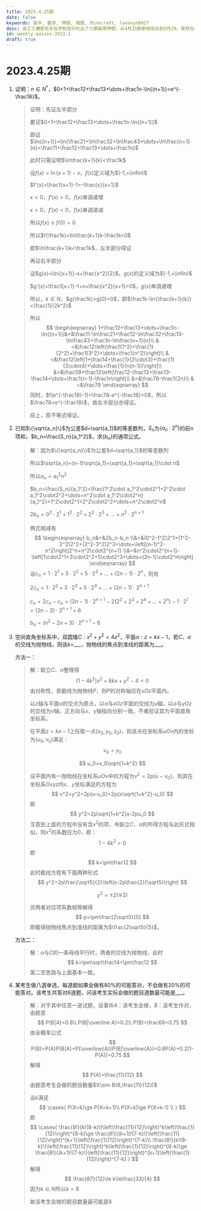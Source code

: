 ```yaml
---
title: 2023.4.25期
date: false
keywords: 高中, 数学, 押题, 难题, Minecraft, lovexyn0827
desc: 高三三模那些天在学校告示栏出了六期每周押题，从4月25断断续续出到5月29。虽然在高考中只押中了一道题的题型，但出题的过程，一来是莫名其妙地过瘾，二来也从试着从命题人的角度了解了一下考试。
id: weekly-quizes-2023:1
draft: true
---
```


# 2023.4.25期

1. 证明：$n\in N^*$，$0<1+\frac12+\frac13+\dots+\frac1n-\ln{(n+1)}<e^{-\frac18}$。

   > 证明：先证左半部分
   >
   > 要证$0<1+\frac12+\frac13+\dots+\frac1n-\ln{(n+1)}$
   >
   > 即证$\ln{(n+1)}=\ln{\frac21+\ln\frac32+\ln\frac43+\dots+\ln\frac{n+1}{n}<\frac11+\frac12+\frac13+\dots+\frac1n}$
   >
   > 此时只需证明$\ln\frac{k+1}{k}<\frac1k$
   >
   > 设$f(x)=\ln(x+1)-x$，$f(x)$定义域为$(-1,+\infin)$
   >
   > $f'(x)=\frac1{x+1}-1=-\frac{x}{x+1}$
   >
   > $x<0$，$f'(x)>0$，$f(x)$单调递增
   >
   > $x>0$，$f'(x)<0$，$f(x)$单调递减
   >
   > 所以$f(x)\le f(0)=0$
   >
   > 所以$f(\frac1k)=\ln\frac{k+1}k-\frac1k<0$
   >
   > 即$\ln\frac{k+1}k<\frac1k$，左半部分得证
   >
   > 再证右半部分
   >
   > 设$g(x)=\ln{(x+1)}-x+\frac{x^2}{2}$，$g(x)$的定义域为$(-1,+\infin)$
   >
   > $g'(x)=\frac1{x+1}-1+x=\frac{x^2}{x+1}>0$，$g(x)$单调递增
   >
   > 所以，$k\in N$，$g(\frac1k)>g(0)=0$，即$\frac1k-\ln{\frac{k+1}{k}}<\frac{1}{2k^2}$
   >
   > 所以
   > $$
   > \begin{eqnarray}
   > 1+\frac12+\frac13+\dots+\frac1n-\ln{(n+1)}&=&\frac11-\ln\frac21+\frac12-\ln\frac32+\frac13-\ln\frac43+\frac1n-\ln\frac{n+1}{n}\\
   > &<&\frac12\left(\frac1{1^2}+\frac{1}{2^2}+\frac1{3^2}+\dots+\frac1{n^2}\right)\\
   > &<&\frac12\left[1+\frac14+\frac{1}{2\cdot3}+\frac{1}{3\cdot4}+\dots+\frac{1}{n(n-1)}\right]\\
   > &=&\frac58+\frac12\left(\frac12-\frac13+\frac13-\frac14+\dots+\frac1{n-1}-\frac1n\right)\\
   > &=&\frac78-\frac1{2n}\\
   > &<&\frac78
   > \end{eqnarray}
   > $$
   > 同时，$f(e^{-\frac18}-1)=\frac78-e^{-\frac18}<0$，所以$\frac78<e^{-\frac18}$，故右半部分亦得证。
   >
   > 综上，原不等式得证。

2. 已知$\{\sqrt{a_n}\}$为公差$d=\sqrt{a_1}$的等差数列，$S_n$为$\{a_n\cdot2^n\}$的前n项和，$b_n=\frac{S_n}{a_1^2}$，求$\{b_n\}$的通项公式。

   > 解：因为$\{\sqrt{a_n}\}$为公差$d=\sqrt{a_1}$的等差数列
   >
   > 所以$\sqrt{a_n}=(n-1)\sqrt{a_1}+\sqrt{a_1}=\sqrt{a_1}\cdot n$
   >
   > 所以$a_n=a_1^2n^2$
   >
   > $b_n=\frac{S_n}{a_1^2}=\frac{1^2\cdot a_1^2\cdot2^1+2^2\cdot a_1^2\cdot2^2+\dots+n^2\cdot a_1^2\cdot2^n}{a_1^2}=1^2\cdot2^1+2^2\cdot2^2+\dots+n^2\cdot2^n$
   >
   > $2b_n=0^2\cdot2^1+1^2\cdot2^2+2^2\cdot2^3+\dots+n^2\cdot2^{n+1}$
   >
   > 两式相减有
   > $$
   > \begin{eqnarray}
   > 	b_n&=&2b_n-b_n
   > 	\\&=&(0^2-1^2)2^1+(1^2-2^2)2^2+(2^2-3^2)2^3+\dots+\left[(n-1)^2-n^2\right]2^n+n^2\cdot2^{n+1}
   > 	\\&=&n^2\cdot2^{n+1}-\left[1\cdot2^1+3\cdot2^2+5\cdot2^3+\dots+(2n-1)\cdot2^n\right]
   > \end{eqnarray}
   > $$
   > 设$c_n=1\cdot2^1+3\cdot2^2+5\cdot2^3+\dots+(2n-1)\cdot2^n$，则有
   >
   > $2c_n=1\cdot2^2+3\cdot2^3+5\cdot2^4+\dots+(2n-1)\cdot2^{n+1}$
   >
   > $c_n=2c_n-c_n=(2n-1)\cdot2^{n+1}-2(2^2+2^3+2^4+\dots+2^n)-1\cdot2^1=(2n-3)\cdot2^{n+1}+6$
   >
   > $b_n=(n^2-2n+3)\cdot2^{n+1}-6$

3. 空间直角坐标系中，双圆锥$C:x^2+y^2=4z^2$，平面$\alpha:z=kx-1$，若$C$、$\alpha$的交线为抛物线，则该$k=$___，抛物线的焦点到准线的距离为\_\_\_。

   方法一：

   > 解：联立$C$、$\alpha$整理得
   > $$
   > (1-4k^2)x^2+8kx+y^2-4=0
   > $$
   > 由对称性，若截线为抛物线$P$，则$P$的对称轴应在$xOz$平面内。
   >
   > 以$z$轴与平面$\alpha$的交点为原点，以$\alpha$与$xOz$平面的交线为$u$轴，以$\alpha$与$yOz$的交线为$v$轴，正方向与$x$、$y$轴指向分别一致。不难验证其为平面直角坐标系。
   >
   > 在平面$z=kx-1$上任取一点$(x_0, y_0, z_0)$，则该点在坐标系$uOv$内的坐标为$(u_0,v_0)$满足：
   > $$
   > v_0=y_0
   > $$
   >
   > $$
   > u_0=x_0\sqrt{1+k^2}
   > $$
   >
   > 设平面内有一抛物线在坐标系$uOv$中的方程为$v^2=2p(u-v_0)$，则其在坐标系$Oxyz$内$x$、$y$坐标满足的方程为
   > $$
   > v^2=y^2=2p(u-u_0)=2p(x\sqrt{1+k^2}-u_0)
   > $$
   > 即
   > $$
   > y^2=2p\sqrt{1+k^2}x-2pu_0
   > $$
   > 注意到上面的方程中没有含$x^2$的项，令联立$C$、$\alpha$的所得方程与此形式相似，则$x^2$的系数应为0，即：
   > $$
   > 1-4k^2=0
   > $$
   > 即
   > $$
   > k=\pm\frac12
   > $$
   > 此时截线方程有下面两种形式
   > $$
   > y^2=2p\frac{\sqrt5}{2}\left(x-2p\frac{2}{\sqrt5}\right)
   > $$
   >
   > $$
   > y^2=\pm2(\mp2)
   > $$
   >
   > 另两者对应项系数相等解得
   > $$
   > p=\pm\frac{2\sqrt5}{5}
   > $$
   > 即截得抛物线焦点到准线的距离为$\frac{2\sqrt5}{5}$。

   方法二：

   > 解：$\alpha$与$C$的一条母线平行时，两者的交线为抛物线，此时
   > $$
   > k=\pm\sqrt\frac14=\pm\frac12
   > $$
   > 第二空思路与上面基本一致。

4. 某考生做八道单选，每道题如果会做有80%的可能答对，不会做有20%的可能答对。该考生共答对6道题，问该考生实际会做的题目道数最可能是___。

   > 解：对于其中任意一道试题，设事件$A$：该考生会做，$B$：该考生作对，由题意
   > $$
   > P(B|A)=0.8\\
   > P(B|\overline A)=0.2\\
   > P(B)=\frac68=0.75
   > $$
   > 由全概率公式
   > $$
   > P(B)=P(A)P(B|A)+P(\overline{A})P(B|\overline{A})=0.8P(A)+0.2[1-P(A)]=0.75
   > $$
   > 解得
   > $$
   > P(A)=\frac{11}{12}
   > $$
   > 由题意考生会做的题目数量$X\sim B(8,\frac{11}{12})$
   >
   > 设$k$满足
   > $$
   > \cases{
   > P(X=k)\ge P(X=k+1)\\
   > P(X=k)\ge P(X=k-1)
   > \\
   > }
   > $$
   > 即
   > $$
   > \cases{
   > \frac{8!}{k!(8-k)!}\left(\frac{11}{12}\right)^k\left(\frac{1}{12}\right)^{8-k}\ge \frac{8!}{(k+1)!(7-k)!}\left(\frac{11}{12}\right)^{k+1}\left(\frac{1}{12}\right)^{7-k}\\
   > \frac{8!}{k!(8-k)!}\left(\frac{11}{12}\right)^k\left(\frac{1}{12}\right)^{8-k}\ge \frac{8!}{(k+1)!(7-k)!}\left(\frac{11}{12}\right)^{k+1}\left(\frac{1}{12}\right)^{7-k}
   > }
   > $$
   > 解得
   > $$
   > \frac{87}{12}\le k\le\frac{33}{4}
   > $$
   > 因为$k\in N$所以$k=8$
   >
   > 故该考生会做的题目数量最可能是8

